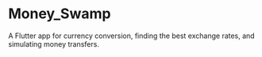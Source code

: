 # Money_Swamp
 A Flutter app for currency conversion, finding the best exchange rates, and simulating money transfers.
